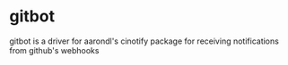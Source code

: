 gitbot
======

gitbot is a driver for aarondl's cinotify package for receiving notifications from github's webhooks
